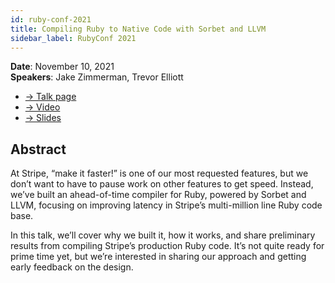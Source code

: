 ```yaml
---
id: ruby-conf-2021
title: Compiling Ruby to Native Code with Sorbet and LLVM
sidebar_label: RubyConf 2021
---
```


**Date**: November 10, 2021\
**Speakers**: Jake Zimmerman, Trevor Elliott

- [→ Talk page](https://rubyconf.org/program/sessions#session-1171)
- [→ Video](https://www.youtube.com/watch?v=BH8S1htcHXY)
- [→ Slides](https://sorbet.run/talks/RubyConf2021/#/)

## Abstract

At Stripe, “make it faster!” is one of our most requested features, but we don’t
want to have to pause work on other features to get speed. Instead, we’ve built
an ahead-of-time compiler for Ruby, powered by Sorbet and LLVM, focusing on
improving latency in Stripe’s multi-million line Ruby code base.

In this talk, we’ll cover why we built it, how it works, and share preliminary
results from compiling Stripe’s production Ruby code. It’s not quite ready for
prime time yet, but we’re interested in sharing our approach and getting early
feedback on the design.
